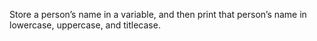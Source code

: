 Store a person’s name in a variable, and then print that person’s name in lowercase, uppercase, and titlecase.
